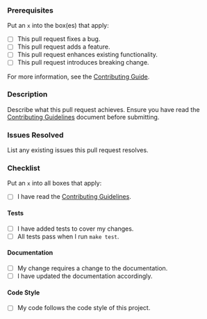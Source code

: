 ### Prerequisites

Put an `x` into the box(es) that apply:

- [ ] This pull request fixes a bug.
- [ ] This pull request adds a feature.
- [ ] This pull request enhances existing functionality.
- [ ] This pull request introduces breaking change.

For more information, see the [Contributing Guide](https://github.com/segmentio/terraform-docs/tree/master/CONTRIBUTING.md).

### Description

Describe what this pull request achieves. Ensure you have read the [Contributing Guidelines](https://github.com/segmentio/terraform-docs/tree/master/CONTRIBUTING.md) document before submitting.

### Issues Resolved

List any existing issues this pull request resolves.

### Checklist

Put an `x` into all boxes that apply:

- [ ] I have read the [Contributing Guidelines](https://github.com/segmentio/terraform-docs/tree/master/CONTRIBUTING.md).

#### Tests

- [ ] I have added tests to cover my changes.
- [ ] All tests pass when I run `make test`.

#### Documentation

- [ ] My change requires a change to the documentation.
- [ ] I have updated the documentation accordingly.

#### Code Style

- [ ] My code follows the code style of this project.
